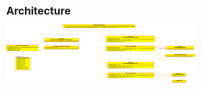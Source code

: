 Architecture
============

![Uml schema](https://github.com/IDCI-Consulting/CodeGeneratorBundle/blob/master/Resources/doc/uml.png "Uml schema")